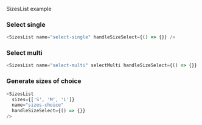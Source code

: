 SizesList example

### Select single

```js
<SizesList name="select-single" handleSizeSelect={() => {}} />
```

### Select multi

```js
<SizesList name="select-multi" selectMulti handleSizeSelect={() => {}} />
```

### Generate sizes of choice

```js
<SizesList
  sizes={['S', 'M', 'L']}
  name="sizes-choice"
  handleSizeSelect={() => {}}
/>
```


